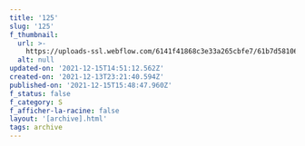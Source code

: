 ```yaml
---
title: '125'
slug: '125'
f_thumbnail:
  url: >-
    https://uploads-ssl.webflow.com/6141f41868c3e33a265cbfe7/61b7d581067ab9a69c7b9220_125.jpg
  alt: null
updated-on: '2021-12-15T14:51:12.562Z'
created-on: '2021-12-13T23:21:40.594Z'
published-on: '2021-12-15T15:48:47.960Z'
f_status: false
f_category: S
f_afficher-la-racine: false
layout: '[archive].html'
tags: archive
---
```



